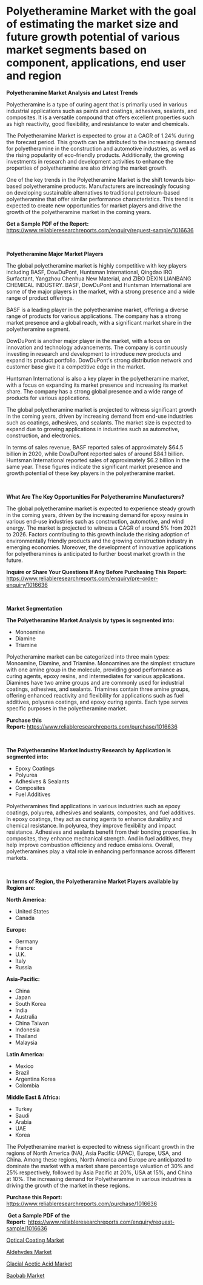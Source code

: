 <p><h1>Polyetheramine Market with the goal of estimating the market size and future growth potential of various market segments based on component, applications, end user and region</h1></p><p><strong>Polyetheramine Market Analysis and Latest Trends</strong></p>
<p><p>Polyetheramine is a type of curing agent that is primarily used in various industrial applications such as paints and coatings, adhesives, sealants, and composites. It is a versatile compound that offers excellent properties such as high reactivity, good flexibility, and resistance to water and chemicals.</p><p>The Polyetheramine Market is expected to grow at a CAGR of 1.24% during the forecast period. This growth can be attributed to the increasing demand for polyetheramine in the construction and automotive industries, as well as the rising popularity of eco-friendly products. Additionally, the growing investments in research and development activities to enhance the properties of polyetheramine are also driving the market growth.</p><p>One of the key trends in the Polyetheramine Market is the shift towards bio-based polyetheramine products. Manufacturers are increasingly focusing on developing sustainable alternatives to traditional petroleum-based polyetheramine that offer similar performance characteristics. This trend is expected to create new opportunities for market players and drive the growth of the polyetheramine market in the coming years.</p></p>
<p><strong>Get a Sample PDF of the Report:&nbsp;</strong> <a href="https://www.reliableresearchreports.com/enquiry/request-sample/1016636">https://www.reliableresearchreports.com/enquiry/request-sample/1016636</a></p>
<p>&nbsp;</p>
<p><strong>Polyetheramine Major Market Players</strong></p>
<p><p>The global polyetheramine market is highly competitive with key players including BASF, DowDuPont, Huntsman International, Qingdao IRO Surfactant, Yangzhou Chenhua New Material, and ZIBO DEXIN LIANBANG CHEMICAL INDUSTRY. BASF, DowDuPont and Huntsman International are some of the major players in the market, with a strong presence and a wide range of product offerings.</p><p>BASF is a leading player in the polyetheramine market, offering a diverse range of products for various applications. The company has a strong market presence and a global reach, with a significant market share in the polyetheramine segment.</p><p>DowDuPont is another major player in the market, with a focus on innovation and technology advancements. The company is continuously investing in research and development to introduce new products and expand its product portfolio. DowDuPont's strong distribution network and customer base give it a competitive edge in the market.</p><p>Huntsman International is also a key player in the polyetheramine market, with a focus on expanding its market presence and increasing its market share. The company has a strong global presence and a wide range of products for various applications.</p><p>The global polyetheramine market is projected to witness significant growth in the coming years, driven by increasing demand from end-use industries such as coatings, adhesives, and sealants. The market size is expected to expand due to growing applications in industries such as automotive, construction, and electronics.</p><p>In terms of sales revenue, BASF reported sales of approximately $64.5 billion in 2020, while DowDuPont reported sales of around $84.1 billion. Huntsman International reported sales of approximately $6.2 billion in the same year. These figures indicate the significant market presence and growth potential of these key players in the polyetheramine market.</p></p>
<p>&nbsp;</p>
<p><strong>What Are The Key Opportunities For Polyetheramine Manufacturers?</strong></p>
<p><p>The global polyetheramine market is expected to experience steady growth in the coming years, driven by the increasing demand for epoxy resins in various end-use industries such as construction, automotive, and wind energy. The market is projected to witness a CAGR of around 5% from 2021 to 2026. Factors contributing to this growth include the rising adoption of environmentally friendly products and the growing construction industry in emerging economies. Moreover, the development of innovative applications for polyetheramines is anticipated to further boost market growth in the future.</p></p>
<p><strong>Inquire or Share Your Questions If Any Before Purchasing This Report:</strong> <a href="https://www.reliableresearchreports.com/enquiry/pre-order-enquiry/1016636">https://www.reliableresearchreports.com/enquiry/pre-order-enquiry/1016636</a></p>
<p>&nbsp;</p>
<p><strong>Market Segmentation</strong></p>
<p><strong>The Polyetheramine Market Analysis by types is segmented into:</strong></p>
<p><ul><li>Monoamine</li><li>Diamine</li><li>Triamine</li></ul></p>
<p><p>Polyetheramine market can be categorized into three main types: Monoamine, Diamine, and Triamine. Monoamines are the simplest structure with one amine group in the molecule, providing good performance as curing agents, epoxy resins, and intermediates for various applications. Diamines have two amine groups and are commonly used for industrial coatings, adhesives, and sealants. Triamines contain three amine groups, offering enhanced reactivity and flexibility for applications such as fuel additives, polyurea coatings, and epoxy curing agents. Each type serves specific purposes in the polyetheramine market.</p></p>
<p><strong>Purchase this Report:&nbsp;</strong><a href="https://www.reliableresearchreports.com/purchase/1016636">https://www.reliableresearchreports.com/purchase/1016636</a></p>
<p>&nbsp;</p>
<p><strong>The Polyetheramine Market Industry Research by Application is segmented into:</strong></p>
<p><ul><li>Epoxy Coatings</li><li>Polyurea</li><li>Adhesives & Sealants</li><li>Composites</li><li>Fuel Additives</li></ul></p>
<p><p>Polyetheramines find applications in various industries such as epoxy coatings, polyurea, adhesives and sealants, composites, and fuel additives. In epoxy coatings, they act as curing agents to enhance durability and chemical resistance. In polyurea, they improve flexibility and impact resistance. Adhesives and sealants benefit from their bonding properties. In composites, they enhance mechanical strength. And in fuel additives, they help improve combustion efficiency and reduce emissions. Overall, polyetheramines play a vital role in enhancing performance across different markets.</p></p>
<p>&nbsp;</p>
<p><strong>In terms of Region, the Polyetheramine Market Players available by Region are:</strong></p>
<p>
    <p> <strong> North America: </strong>
        <ul>
            <li>United States</li>
            <li>Canada</li>
        </ul>
        </p> 
    <p> <strong> Europe: </strong>
        <ul>
            <li>Germany</li>
            <li>France</li>
            <li>U.K.</li>
            <li>Italy</li>
            <li>Russia</li>
        </ul>
        </p> 
    <p> <strong> Asia-Pacific: </strong>
        <ul>
            <li>China</li>
            <li>Japan</li>
            <li>South Korea</li>
            <li>India</li>
            <li>Australia</li>
            <li>China Taiwan</li>
            <li>Indonesia</li>
            <li>Thailand</li>
            <li>Malaysia</li>
        </ul>
        </p> 
    <p> <strong> Latin America: </strong>
        <ul>
            <li>Mexico</li>
            <li>Brazil</li>
            <li>Argentina Korea</li>
            <li>Colombia</li>
        </ul>
        </p> 
    <p> <strong> Middle East & Africa: </strong>
        <ul>
            <li>Turkey</li>
            <li>Saudi</li>
            <li>Arabia</li>
            <li>UAE</li>
            <li>Korea</li>
        </ul>
    </p>
    </p>
<p><p>The Polyetheramine market is expected to witness significant growth in the regions of North America (NA), Asia Pacific (APAC), Europe, USA, and China. Among these regions, North America and Europe are anticipated to dominate the market with a market share percentage valuation of 30% and 25% respectively, followed by Asia Pacific at 20%, USA at 15%, and China at 10%. The increasing demand for Polyetheramine in various industries is driving the growth of the market in these regions.</p></p>
<p><strong>Purchase this Report: </strong><a href="https://www.reliableresearchreports.com/purchase/1016636">https://www.reliableresearchreports.com/purchase/1016636</a></p>
<p>&nbsp;<strong>Get a Sample PDF of the Report:&nbsp;&nbsp;</strong><a href="https://www.reliableresearchreports.com/enquiry/request-sample/1016636">https://www.reliableresearchreports.com/enquiry/request-sample/1016636</a></p>
<p><strong></strong></p>
<p><p><a href="https://github.com/biheemgalvinlouises6hokrh3h/Market-Research-Report-List-1/blob/main/optical-coating-market.md">Optical Coating Market</a></p><p><a href="https://issuu.com/reportprime-2/docs/aldehydes-market-size-2030.pptx">Aldehydes Market</a></p><p><a href="https://issuu.com/reportprime-2/docs/glacial-acetic-acid-market-size-2030.pptx">Glacial Acetic Acid Market</a></p><p><a href="https://github.com/guneycigdem35/Market-Research-Report-List-2/blob/main/baobab-market.md">Baobab Market</a></p></p>